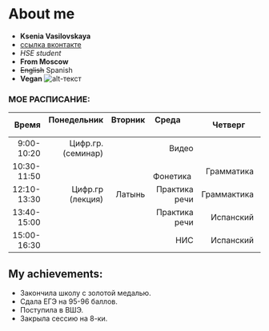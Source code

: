 # About me #

- **Ksenia Vasilovskaya**
- [ссылка вконтакте](https://m.vk.com/aksunenskaya/)
- *HSE student*
- **From Moscow**
- ~~English~~ Spanish
- **Vegan** 
![alt-текст](https://pp.userapi.com/c840539/v840539144/33162/vmDVI80qWrI.jpg)

### МОЕ РАСПИСАНИЕ:

|        Время   | Понедельник      | Вторник         | Среда         | Четверг     | Пятница      |
|---------------:|-----------------:|----------------:| -------------:| -----------:|-------------:|
| 9:00-10:20     |Цифр.гр. (cеминар)|                 |     Видео     |             | Испанский    |
| 10:30-11:50    |                  |                 |     Фонетика  | Грамматика  | Практика речи|
| 12:10-13:30    | Цифр.гр (лекция) |  Латынь         | Практика речи | Граммактика |              |
| 13:40-15:00    |                  |                 | Практика речи | Испанский   |              |
| 15:00-16:30    |                  |                 |     НИС       | Испанский   |   МКН        |


## My achievements:

* Закончила школу с золотой медалью.
* Сдала ЕГЭ на 95-96 баллов.
* Поступила в ВШЭ.
* Закрыла сессию на 8-ки.

